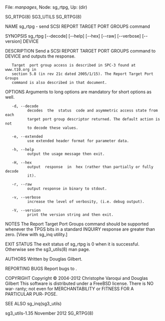 File: *manpages*,  Node: sg_rtpg,  Up: (dir)

SG_RTPG(8)                         SG3_UTILS                        SG_RTPG(8)



NAME
       sg_rtpg - send SCSI REPORT TARGET PORT GROUPS command

SYNOPSIS
       sg_rtpg  [--decode]  [--help]  [--hex]  [--raw] [--verbose] [--version]
       DEVICE

DESCRIPTION
       Send a SCSI REPORT TARGET PORT GROUPS command to DEVICE and outputs the
       response.

       Target  port group access is described in SPC-3 found at www.t10.org in
       section 5.8 (in rev 21c dated 2005/1/15). The Report Target Port Groups
       command is also described in that document.

OPTIONS
       Arguments to long options are mandatory for short options as well.

       -d, --decode
              decodes  the  status  code and asymmetric access state from each
              target port group descriptor returned. The default action is not
              to decode these values.

       -e, --extended
              use extended header format for parameter data.

       -h, --help
              output the usage message then exit.

       -H, --hex
              output  response  in  hex (rather than partially or fully decode
              it).

       -r, --raw
              output response in binary to stdout.

       -v, --verbose
              increase the level of verbosity, (i.e. debug output).

       -V, --version
              print the version string and then exit.

NOTES
       The Report Target Port Groups command should be supported whenever  the
       TPGS  bits  in a standard INQUIRY response are greater than zero. [View
       with sg_inq utility.]

EXIT STATUS
       The exit status of sg_rtpg is 0 when it is  successful.  Otherwise  see
       the sg3_utils(8) man page.

AUTHORS
       Written by Douglas Gilbert.

REPORTING BUGS
       Report bugs to <dgilbert at interlog dot com>.

COPYRIGHT
       Copyright © 2004-2012 Christophe Varoqui and Douglas Gilbert
       This  software is distributed under a FreeBSD license. There is NO war‐
       ranty; not even for MERCHANTABILITY or FITNESS FOR  A  PARTICULAR  PUR‐
       POSE.

SEE ALSO
       sg_inq(sg3_utils)



sg3_utils-1.35                   November 2012                      SG_RTPG(8)
